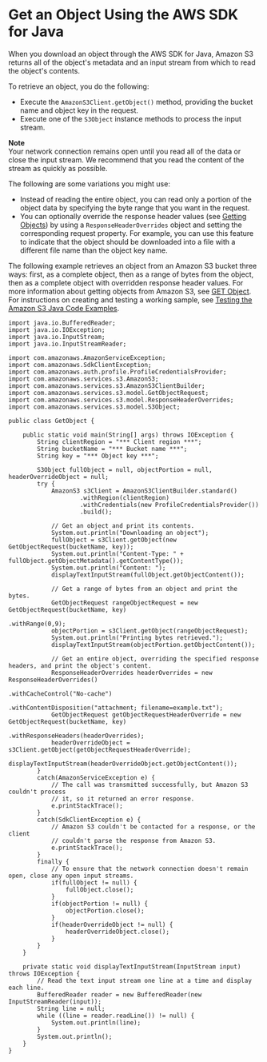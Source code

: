 # Get an Object Using the AWS SDK for Java<a name="RetrievingObjectUsingJava"></a>

When you download an object through the AWS SDK for Java, Amazon S3 returns all of the object's metadata and an input stream from which to read the object's contents\.

To retrieve an object, you do the following:
+ Execute the `AmazonS3Client.getObject()` method, providing the bucket name and object key in the request\.
+ Execute one of the `S3Object` instance methods to process the input stream\.

**Note**  
Your network connection remains open until you read all of the data or close the input stream\. We recommend that you read the content of the stream as quickly as possible\.

The following are some variations you might use:
+ Instead of reading the entire object, you can read only a portion of the object data by specifying the byte range that you want in the request\.
+ You can optionally override the response header values \(see [Getting Objects](GettingObjectsUsingAPIs.md)\) by using a `ResponseHeaderOverrides` object and setting the corresponding request property\. For example, you can use this feature to indicate that the object should be downloaded into a file with a different file name than the object key name\.

The following example retrieves an object from an Amazon S3 bucket three ways: first, as a complete object, then as a range of bytes from the object, then as a complete object with overridden response header values\. For more information about getting objects from Amazon S3, see [GET Object](https://docs.aws.amazon.com/AmazonS3/latest/API/RESTObjectGET.html)\. For instructions on creating and testing a working sample, see [Testing the Amazon S3 Java Code Examples](UsingTheMPJavaAPI.md#TestingJavaSamples)\.

```
import java.io.BufferedReader;
import java.io.IOException;
import java.io.InputStream;
import java.io.InputStreamReader;

import com.amazonaws.AmazonServiceException;
import com.amazonaws.SdkClientException;
import com.amazonaws.auth.profile.ProfileCredentialsProvider;
import com.amazonaws.services.s3.AmazonS3;
import com.amazonaws.services.s3.AmazonS3ClientBuilder;
import com.amazonaws.services.s3.model.GetObjectRequest;
import com.amazonaws.services.s3.model.ResponseHeaderOverrides;
import com.amazonaws.services.s3.model.S3Object;

public class GetObject {

    public static void main(String[] args) throws IOException {
        String clientRegion = "*** Client region ***";
        String bucketName = "*** Bucket name ***";
        String key = "*** Object key ***";

        S3Object fullObject = null, objectPortion = null, headerOverrideObject = null;
        try {
            AmazonS3 s3Client = AmazonS3ClientBuilder.standard()
                    .withRegion(clientRegion)
                    .withCredentials(new ProfileCredentialsProvider())
                    .build();

            // Get an object and print its contents.
            System.out.println("Downloading an object");
            fullObject = s3Client.getObject(new GetObjectRequest(bucketName, key));
            System.out.println("Content-Type: " + fullObject.getObjectMetadata().getContentType());
            System.out.println("Content: ");
            displayTextInputStream(fullObject.getObjectContent());
            
            // Get a range of bytes from an object and print the bytes.
            GetObjectRequest rangeObjectRequest = new GetObjectRequest(bucketName, key)
                                                        .withRange(0,9);
            objectPortion = s3Client.getObject(rangeObjectRequest);
            System.out.println("Printing bytes retrieved.");
            displayTextInputStream(objectPortion.getObjectContent());
            
            // Get an entire object, overriding the specified response headers, and print the object's content.
            ResponseHeaderOverrides headerOverrides = new ResponseHeaderOverrides()
                                                            .withCacheControl("No-cache")
                                                            .withContentDisposition("attachment; filename=example.txt");
            GetObjectRequest getObjectRequestHeaderOverride = new GetObjectRequest(bucketName, key)
                                                            .withResponseHeaders(headerOverrides);
            headerOverrideObject = s3Client.getObject(getObjectRequestHeaderOverride);
            displayTextInputStream(headerOverrideObject.getObjectContent());
        }
        catch(AmazonServiceException e) {
            // The call was transmitted successfully, but Amazon S3 couldn't process 
            // it, so it returned an error response.
            e.printStackTrace();
        }
        catch(SdkClientException e) {
            // Amazon S3 couldn't be contacted for a response, or the client
            // couldn't parse the response from Amazon S3.
            e.printStackTrace();
        }
        finally {
            // To ensure that the network connection doesn't remain open, close any open input streams.
            if(fullObject != null) {
                fullObject.close();
            }
            if(objectPortion != null) {
                objectPortion.close();
            }
            if(headerOverrideObject != null) {
                headerOverrideObject.close();
            }
        }
    }

    private static void displayTextInputStream(InputStream input) throws IOException {
        // Read the text input stream one line at a time and display each line.
        BufferedReader reader = new BufferedReader(new InputStreamReader(input));
        String line = null;
        while ((line = reader.readLine()) != null) {
            System.out.println(line);
        }
        System.out.println();
    }
}
```
